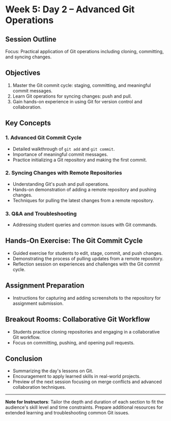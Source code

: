# Week 5: Day 2 – Advanced Git Operations

## Session Outline

Focus: Practical application of Git operations including cloning, committing, and syncing changes.

## Objectives

1. Master the Git commit cycle: staging, committing, and meaningful commit messages.
2. Learn Git operations for syncing changes: push and pull.
3. Gain hands-on experience in using Git for version control and collaboration.

## Key Concepts

### 1. Advanced Git Commit Cycle

- Detailed walkthrough of `git add` and `git commit`.
- Importance of meaningful commit messages.
- Practice initializing a Git repository and making the first commit.

### 2. Syncing Changes with Remote Repositories

- Understanding Git's push and pull operations.
- Hands-on demonstration of adding a remote repository and pushing changes.
- Techniques for pulling the latest changes from a remote repository.

### 3. Q&A and Troubleshooting

- Addressing student queries and common issues with Git commands.

## Hands-On Exercise: The Git Commit Cycle

- Guided exercise for students to edit, stage, commit, and push changes.
- Demonstrating the process of pulling updates from a remote repository.
- Reflection session on experiences and challenges with the Git commit cycle.

## Assignment Preparation

- Instructions for capturing and adding screenshots to the repository for assignment submission.

## Breakout Rooms: Collaborative Git Workflow

- Students practice cloning repositories and engaging in a collaborative Git workflow.
- Focus on committing, pushing, and opening pull requests.

## Conclusion

- Summarizing the day's lessons on Git.
- Encouragement to apply learned skills in real-world projects.
- Preview of the next session focusing on merge conflicts and advanced collaboration techniques.

---

**Note for Instructors**: Tailor the depth and duration of each section to fit the audience's skill level and time constraints. Prepare additional resources for extended learning and troubleshooting common Git issues.
